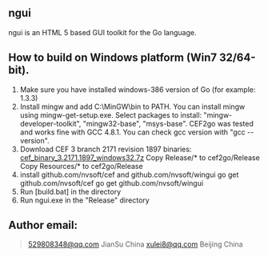 ngui
-------------------
ngui is an HTML 5 based GUI toolkit for the Go language.

How to build on Windows platform (Win7 32/64-bit).
-------------------

1. Make sure you have installed windows-386 version of Go (for example: 1.3.3)
2. Install mingw and add C:\MinGW\bin to PATH. You can install mingw using mingw-get-setup.exe. Select packages to install: "mingw-developer-toolkit", "mingw32-base", "msys-base". CEF2go was tested and works fine with GCC 4.8.1. You can check gcc version with "gcc --version".
3. Download CEF 3 branch 2171 revision 1897 binaries: [cef_binary_3.2171.1897_windows32.7z](https://github.com/nvsoft/release/cef_binary_3.2171.1897_windows32.7z)
   Copy Release/* to cef2go/Release
   Copy Resources/* to cef2go/Release
4. install github.com/nvsoft/cef and github.com/nvsoft/wingui
   go get github.com/nvsoft/cef
   go get github.com/nvsoft/wingui
5. Run [build.bat] in the directory
6. Run ngui.exe in the "Release" directory


Author email: 
-------------------
> 529808348@qq.com JianSu  China
> xulei8@qq.com  Beijing China